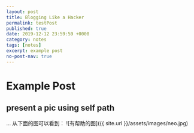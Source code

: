 ```yaml
---
layout: post
title: Blogging Like a Hacker
permalink: testPost
published: true
date: 2019-12-12 23:59:59 +0000
category: notes
tags: [notes]
excerpt: example post
no-post-nav: true
---
```


# Example Post

## present a pic using self path

… 从下面的图可以看到：
![有帮助的图]({{ site.url }}/assets/images/neo.jpg)


